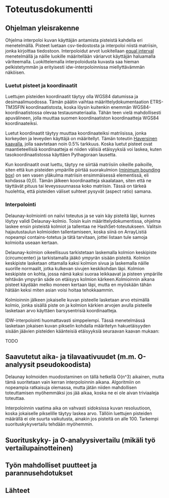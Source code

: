 # Toteutusdokumentti

## Ohjelman yleisrakenne

Ohjelma interpoloi kuvan käyttäjän antamista pisteistä kahdella eri menetelmällä. Pisteet luetaan csv-tiedostosta ja interpoloi niistä matriisin, jonka kirjoittaa tiedostoon. Interpoloidut arvot luokitellaan [equal interval](http://wiki.gis.com/wiki/index.php/Equal_Interval_classification) menetelmällä ja näille luokille määritellään väriarvot käyttäjän haluamalla väriteemalla. Luokittelemalla interpoloidusta kuvasta saa hieman pelkistetymmän ja erityisesti idw-interpoloinnissa miellyttävämmän näköisen.

### Luetut pisteet ja koordinaatit

Luettujen pisteiden koordinaatit täytyy olla WGS84 datumissa ja desimaalimuodossa. Tämän päätin vaihtaa määrittelydokumentaation ETRS-TM35FIN koordinaatistosta, koska löysin kuitenkin enemmän WGS84-koordinaatistossa olevaa testausmateriaalia. Tähän teen vielä mahdollisesti apuvälineen, jolla muuttaa suomen koordinaatiston koordinaatteja WGS84 koordinaateiksi. 

Luetut koordinaatit täytyy muuttaa koordinaateiksi matriisissa, jonka korkeyden ja leveyden käyttäjä on määritellyt. Tämän toteutin [Haversinen kaavalla](https://en.wikipedia.org/wiki/Haversine_formula), jolla saavtetaan noin 0.5% tarkkuus. Koska luetut pisteet ovat maantieteellisiä koordinaatteja ei niiden välisiä etäisyyksiä voi laskea, kuten tasokoordinaatistossa käyttäen Pythagoraan lausetta.

Kun koordinaatit ovat luettu, täytyy ne siirtää matriisiin oikeille paikoille, siten että kun pisteiden ympärille piirtää suorakulmion ([minimum bounding box](https://en.wikipedia.org/wiki/Minimum_bounding_rectangle)) on sen vasen yläkulma matriisin ensimmäisessä elementissä, eli kohdassa (0,0). Tämän jälkeen koordinaatteja skaalataan, siten että ne täyttävät pituus tai leveyssuunnassa koko matriisin. Tässä on tärkeä huolehtia, että pisteiden väliset suhteet pysyvät (aspect ratio) samana.

### Interpolointi

Delaunay-kolmiointi on naiivi toteutus ja se vain käy pisteitä läpi, kunnes löytyy validi Delaunay-kolmio. Toisin kuin määrittelydokumentissa, ohjelma laskee ensin pisteistä kolmiot ja tallentaa ne HashSet-toteutukseen. Valitsin hajautustaulun kolmioiden tallentamiseen, koska siinä on ArrayListiä nopeampi contains-totetus ja tätä tarvitaan, jottei listaan tule samoja kolmioita useaan kertaan. 

Delaunay-kolmion oikeellisuus tarkistetaan laskemalla kolmion keskipiste (circumcenter) ja tarkistamalla jääkö ympyrän sisään pisteitä. Kolmion keskipiste lasketaan ottamalla kaksi kolmion sivua ja laskemalla näille suorille normaalit, jotka kulkevan sivujen keskikohdan läpi. Kolmion keskipiste on kohta, jossa nämä kaksi suoraa leikkaavat ja pisteen ympärille tehtävän ympyrän säde on etäisyys kolmion kärkeen.Kolmioinnin aikana pisteet käydään melko moneen kertaan läpi, mutta en myöskään tähän hätään keksi miten asian voisi hoitaa tehokkaammin.

Kolmioinnin jälkeen jokaiselle kuvan pisteelle lasketaan arvo etsimällä kolmio, jonka sisällä piste on ja kolmion kärkien arvojen avulla pisteelle lasketaan arvo käyttäen barsysentrisiä koordinaatteja.

IDW-interpolointi huomattavasti simppelempi. Tässä menetelmässä lasketaan jokaisen kuvan pikselin kohdalla määritetyn hakuetäisyyden sisään jäävien pisteiden käänteisiä etäisyyksiä seuraavan kaavan mukaan:

TODO


## Saavutetut aika- ja tilavaativuudet (m.m. O-analyysit pseudokoodista)

Delaunay kolmoiden muodostaminen on tällä hetkellä O(n^3) aikainen, mutta tämä suoritetaan vain kerran interpoloinnin aikana. Algoritmiin on nopeampia ratkaisuja olemassa, mutta jätän niiden mahdollisen toteuttamisen myöhemmäksi jos jää aikaa, koska ne ei ole aivan triviaaleja toteuttaa.

Interpoloinnin vaatima aika on vahvasti sidoksissa kuvan resoluutioon, koska jokaiselle pikselille täytyy laskea arvo. Tällöin luettujen pisteiden määrällä ei ole suurta vaikutusta, ainakin jos pisteitä on alle 100. Tarkempi suorituskykyvertailu tehdään myöhemmin.

## Suorituskyky- ja O-analyysivertailu (mikäli työ vertailupainotteinen)

## Työn mahdolliset puutteet ja parannusehdotukset

## Lähteet